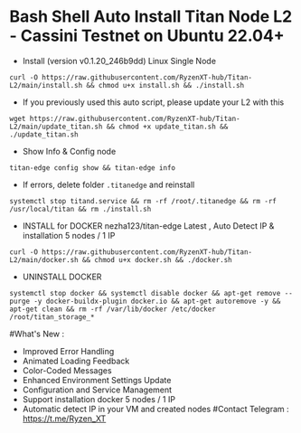 # Bash Shell Auto Install Titan Node L2 - Cassini Testnet on Ubuntu 22.04+ 
- Install (version v0.1.20_246b9dd) Linux Single Node 
```
curl -O https://raw.githubusercontent.com/RyzenXT-hub/Titan-L2/main/install.sh && chmod u+x install.sh && ./install.sh
```
- If you previously used this auto script, please update your L2 with this
```
wget https://raw.githubusercontent.com/RyzenXT-hub/Titan-L2/main/update_titan.sh && chmod +x update_titan.sh && ./update_titan.sh
```
- Show Info & Config node
```
titan-edge config show && titan-edge info
```
- If errors, delete folder `.titanedge` and reinstall
```
systemctl stop titand.service && rm -rf /root/.titanedge && rm -rf /usr/local/titan && rm ./install.sh
```
- INSTALL for DOCKER nezha123/titan-edge Latest , Auto Detect IP & installation 5 nodes / 1 IP 
```
curl -O https://raw.githubusercontent.com/RyzenXT-hub/Titan-L2/main/docker.sh && chmod u+x docker.sh && ./docker.sh
```
- UNINSTALL DOCKER 
```
systemctl stop docker && systemctl disable docker && apt-get remove --purge -y docker-buildx-plugin docker.io && apt-get autoremove -y && apt-get clean && rm -rf /var/lib/docker /etc/docker /root/titan_storage_*
```
#What's New : 
- Improved Error Handling
- Animated Loading Feedback
- Color-Coded Messages
- Enhanced Environment Settings Update
- Configuration and Service Management
- Support installation docker 5 nodes / 1 IP 
- Automatic detect IP in your VM and created nodes
#Contact Telegram : https://t.me/Ryzen_XT 

